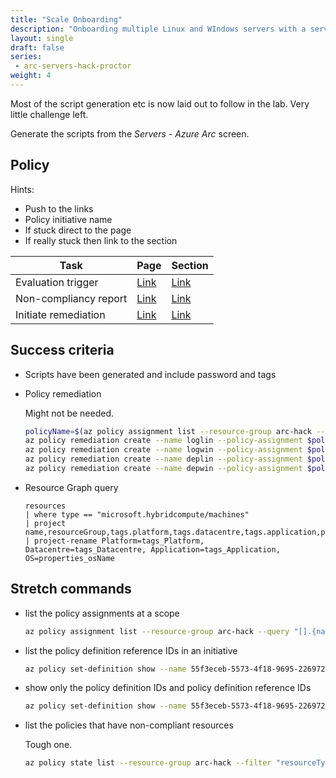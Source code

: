 ```yaml
---
title: "Scale Onboarding"
description: "Onboarding multiple Linux and WIndows servers with a service principal, then automate conneting with the azcmagent."
layout: single
draft: false
series:
 - arc-servers-hack-proctor
weight: 4
---
```


Most of the script generation etc is now laid out to follow in the lab. Very little challenge left.

Generate the scripts from the _Servers - Azure Arc_ screen.

## Policy

Hints:

* Push to the links
* Policy initiative name
* If stuck direct to the page
* If really stuck then link to the section

| Task | Page | Section |
|---|---|---|
| Evaluation trigger | [Link](https://docs.microsoft.com/azure/governance/policy/how-to/get-compliance-data) | [Link](https://docs.microsoft.com/azure/governance/policy/how-to/get-compliance-data#on-demand-evaluation-scan---azure-cli) |
| Non-compliancy report | [Link]() | [Link]() |
| Initiate remediation | [Link]() | [Link]() |

## Success criteria

* Scripts have been generated and include password and tags

* Policy remediation

    Might not be needed.

    ```bash
    policyName=$(az policy assignment list --resource-group arc-hack --query "[?displayName == 'Enable Azure Monitor for VMs'].name" --output tsv)
    az policy remediation create --name loglin --policy-assignment $policyName --definition-reference-id LogAnalyticsExtension_Linux_HybridVM_Deploy --resource-group arc-hack --resource-type Microsoft.HybridCompute/machines
    az policy remediation create --name logwin --policy-assignment $policyName --definition-reference-id LogAnalyticsExtension_Windows_HybridVM_Deploy --resource-group arc-hack --resource-type Microsoft.HybridCompute/machines
    az policy remediation create --name deplin --policy-assignment $policyName --definition-reference-id DependencyAgentExtension_Linux_HybridVM_Deploy --resource-group arc-hack --resource-type Microsoft.HybridCompute/machines
    az policy remediation create --name depwin --policy-assignment $policyName --definition-reference-id DependencyAgentExtension_Windows_HybridVM_Deploy --resource-group arc-hack --resource-type Microsoft.HybridCompute/machines
    ```

* Resource Graph query

    ```text
    resources
    | where type == "microsoft.hybridcompute/machines"
    | project name,resourceGroup,tags.platform,tags.datacentre,tags.application,properties.osName,id
    | project-rename Platform=tags_Platform, Datacentre=tags_Datacentre, Application=tags_Application, OS=properties_osName
    ```

## Stretch commands

* list the policy assignments at a scope

    ```bash
    az policy assignment list --resource-group arc-hack --query "[].{name:name, desc:displayName, policyDefinition:policyDefinitionId}" --output table
    ```

* list the policy definition reference IDs in an initiative

    ```bash
    az policy set-definition show --name 55f3eceb-5573-4f18-9695-226972c6d74a --query policyDefinitions[] --output yamlc
    ```

* show only the policy definition IDs and policy definition reference IDs

    ```bash
    az policy set-definition show --name 55f3eceb-5573-4f18-9695-226972c6d74a --query "policyDefinitions[].{id:policyDefinitionId, referenceID:policyDefinitionReferenceId}"
    ```

* list the policies that have non-compliant resources

    Tough one.

    ```bash
    az policy state list --resource-group arc-hack --filter "resourceType eq 'Microsoft.HybridCompute/machines' and complianceState eq 'NonCompliant' and policySetDefinitionName eq '55f3eceb-5573-4f18-9695-226972c6d74a'" --query "[].[policyAssignmentName, policyDefinitionReferenceId]" --output tsv | sort -u
    ```
